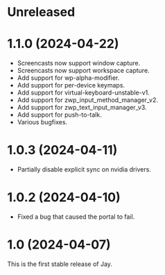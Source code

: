 # Unreleased

# 1.1.0 (2024-04-22)

- Screencasts now support window capture.
- Screencasts now support workspace capture.
- Add support for wp-alpha-modifier.
- Add support for per-device keymaps.
- Add support for virtual-keyboard-unstable-v1.
- Add support for zwp_input_method_manager_v2.
- Add support for zwp_text_input_manager_v3.
- Add support for push-to-talk.
- Various bugfixes.

# 1.0.3 (2024-04-11)

- Partially disable explicit sync on nvidia drivers.

# 1.0.2 (2024-04-10)

- Fixed a bug that caused the portal to fail.

# 1.0 (2024-04-07)

This is the first stable release of Jay.
